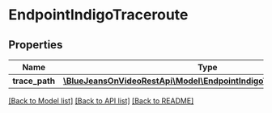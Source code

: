 # EndpointIndigoTraceroute

## Properties
Name | Type | Description | Notes
------------ | ------------- | ------------- | -------------
**trace_path** | [**\BlueJeansOnVideoRestApi\Model\EndpointIndigoTracerouteTracePath[]**](EndpointIndigoTracerouteTracePath.md) |  | [optional] 

[[Back to Model list]](../README.md#documentation-for-models) [[Back to API list]](../README.md#documentation-for-api-endpoints) [[Back to README]](../README.md)


